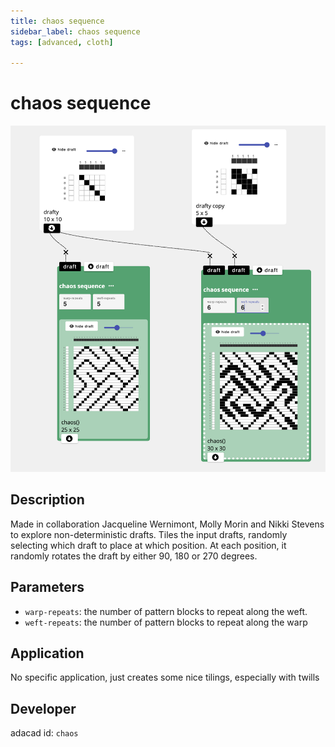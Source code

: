 ```yaml
---
title: chaos sequence
sidebar_label: chaos sequence
tags: [advanced, cloth]

---
```

# chaos sequence
![file](./img/chaos.png)


## Description
Made in collaboration Jacqueline Wernimont, Molly Morin and Nikki Stevens to explore non-deterministic drafts. Tiles the input drafts, randomly selecting which draft to place at which position. At each position, it randomly rotates the draft by either 90, 180 or 270 degrees. 


## Parameters
- `warp-repeats`: the number of pattern blocks to repeat along the weft. 
- `weft-repeats`: the number of pattern blocks to repeat  along the warp



## Application
No specific application, just creates some nice tilings, especially with twills

## Developer
adacad id: `chaos`
